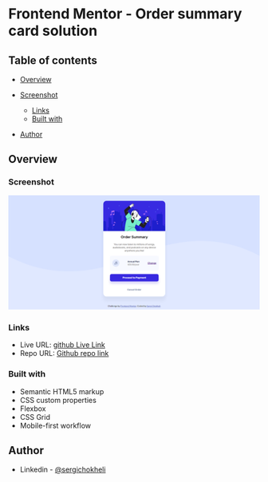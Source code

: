 # Frontend Mentor - Order summary card solution

## Table of contents

- [Overview](#overview)
- [Screenshot](#screenshot)

  - [Links](#links)
  - [Built with](#built-with)

- [Author](#author)

## Overview

### Screenshot

![](/screenshot/screenshot.jpg)

### Links

- Live URL: [github Live Link](https://sergichokheli.github.io/order-summary-component/)
- Repo URL: [Github repo link](https://github.com/sergichokheli/order-summary-component/)

### Built with

- Semantic HTML5 markup
- CSS custom properties
- Flexbox
- CSS Grid
- Mobile-first workflow

## Author

- Linkedin - [@sergichokheli](https://www.linkedin.com/in/sergichokheli/)
